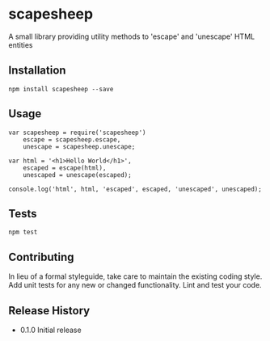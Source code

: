 # scapesheep

A small library providing utility methods to 'escape' and 'unescape' HTML entities

## Installation
	
	npm install scapesheep --save

## Usage

	var scapesheep = require('scapesheep')
		escape = scapesheep.escape,
		unescape = scapesheep.unescape;

	var html = '<h1>Hello World</h1>',
		escaped = escape(html),
		unescaped = unescape(escaped);

	console.log('html', html, 'escaped', escaped, 'unescaped', unescaped);

## Tests
	
	npm test

## Contributing

In lieu of a formal styleguide, take care to maintain the existing coding style.
Add unit tests for any new or changed functionality. Lint and test your code.

## Release History

* 0.1.0 Initial release
